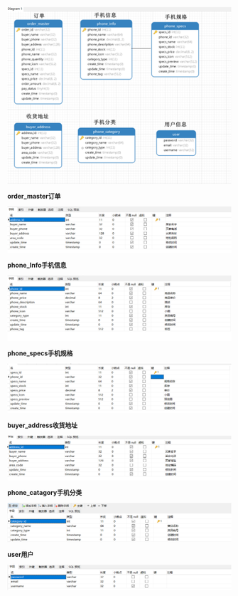 ![ER](4.5数据库搭建.assets/ER.png)

**order_master订单**

![image-20200910154505807](4.5数据库搭建.assets/image-20200910154505807.png)

**phone_Info手机信息**

![image-20200910154557467](4.5数据库搭建.assets/image-20200910154557467.png)

**phone_specs手机规格**

![image-20200910154640835](4.5数据库搭建.assets/image-20200910154640835.png)

**buyer_address收货地址**

![image-20200910154725044](4.5数据库搭建.assets/image-20200910154725044.png)

**phone_catagory手机分类**

![image-20200910154804519](4.5数据库搭建.assets/image-20200910154804519.png)

**user用户**

![image-20200910154827322](4.5数据库搭建.assets/image-20200910154827322.png)